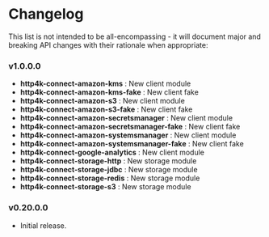 # Changelog

This list is not intended to be all-encompassing - it will document major and breaking API 
changes with their rationale when appropriate:

### v1.0.0.0
- **http4k-connect-amazon-kms** : New client module
- **http4k-connect-amazon-kms-fake** : New client fake
- **http4k-connect-amazon-s3** : New client module
- **http4k-connect-amazon-s3-fake** : New client fake
- **http4k-connect-amazon-secretsmanager** : New client module
- **http4k-connect-amazon-secretsmanager-fake** : New client fake
- **http4k-connect-amazon-systemsmanager** : New client module
- **http4k-connect-amazon-systemsmanager-fake** : New client fake
- **http4k-connect-google-analytics** : New client module
- **http4k-connect-storage-http** : New storage module
- **http4k-connect-storage-jdbc** : New storage module
- **http4k-connect-storage-redis** : New storage module
- **http4k-connect-storage-s3** : New storage module

### v0.20.0.0
- Initial release.
